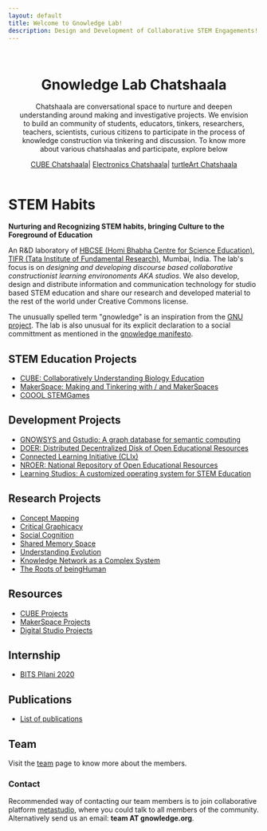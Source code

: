 ```yaml
--- 
layout: default
title: Welcome to Gnowledge Lab!
description: Design and Development of Collaborative STEM Engagements!
---
```

<!---{% include menu.html %}--->

<div class="banner" style="padding:15px; text-align:center;">
<div class="banner-content">
<h1>Gnowledge Lab Chatshaala </h1>
<p>Chatshaala are conversational space to nurture and deepen understanding around making and investigative projects. We envision to build an community of students, educators, tinkers, researchers, teachers, scientists, curious citizens to participate in the process of knowledge construction via tinkering and discussion. To know more about various chatshaalas and participate, explore below</p>
<a href="https://www.gnowledge.org/projects/chatshaala-cube.html" class="btn btn-primary">CUBE Chatshaala</a>|
<a href="https://www.gnowledge.org/projects/chatshaala-electronics.html" class="btn btn-primary">Electronics Chatshaala</a>|
<a href="https://www.gnowledge.org/projects/chatshaala-turtleArt.html" class="btn btn-primary">turtleArt Chatshaala</a>
</div>
</div>

#  STEM Habits
**Nurturing and Recognizing STEM habits, bringing Culture to the Foreground of Education**

An R&D laboratory of [HBCSE (Homi Bhabha Centre for Science
Education)](http://www.hbcse.tifr.res.in/), [TIFR (Tata Institute of
Fundamental Research)](https://www.tifr.res.in/), Mumbai, India. The
lab's focus is on *designing and developing discourse based
collaborative constructionist learning environoments AKA studios*. We also
develop, design and distribute information and communication technology for studio based STEM
education and share our research and developed material to the rest of
the world under Creative Commons license.

The unusually spelled term "gnowledge" is an inspiration from the [GNU
project](https://www.gnu.org/). The lab is also unusual for its explicit declaration to a social committment as mentioned in the [gnowledge manifesto](https://www.gnowledge.org/projects/manifesto.html).

## STEM Education Projects
- [CUBE: Collaboratively Understanding Biology Education](https://www.gnowledge.org/projects/cube.html) 
- [MakerSpace: Making and Tinkering with / and MakerSpaces](https://www.gnowledge.org/projects/makerspace.html)
- [COOOL STEMGames](https://www.gnowledge.org/projects/stemgames.html)

## Development Projects
- [GNOWSYS and Gstudio: A graph database for semantic computing](https://www.gnowledge.org/projects/dev.html#gnowsys-and-gstudio)
- [DOER: Distributed Decentralized Disk of Open Educational Resources](https://www.gnowledge.org/projects/dev.html#doer-disk-of-oer) 
- [Connected Learning Initiative (CLIx)](https://www.gnowledge.org/projects/clix)
- [NROER: National Repository of Open Educational Resources](https://www.gnowledge.org/projects/nroer)
- [Learning Studios: A customized operating system for STEM Education](https://www.gnowledge.org/projects/dev.html#learning-studios-a-customized-operating-system-for-stem-education)

## Research Projects
- [Concept Mapping](https://www.gnowledge.org/projects/research.html#concept-mapping)
- [Critical Graphicacy](https://www.gnowledge.org/projects/research.html#critical-graphicacy)
- [Social Cognition](https://www.gnowledge.org/projects/research.html#social-cognition)
- [Shared Memory Space](https://www.gnowledge.org/projects/research.html#shared-memory-space)
- [Understanding Evolution](https://www.gnowledge.org/projects/research.html#understanding-evolution)
- [Knowledge Network as a Complex System](https://www.gnowledge.org/projects/research.html#knowledge-network-as-a-complex-system)
- [The Roots of beingHuman](https://www.gnowledge.org/projects/research.html#the-roots-of-beinghuman)

## Resources
- [CUBE Projects](https://www.gnowledge.org/projects/resources-cube.html)
- [MakerSpace Projects](https://www.gnowledge.org/projects/resources-makerspace.html)
- [Digital Studio Projects](https://www.gnowledge.org/projects/resources-digitalstudio.html)

## Internship
- [BITS Pilani 2020](https://www.gnowledge.org/projects/bitspilani2020.html)

## Publications
- [List of publications](https://www.gnowledge.org/publications.html)

## Team
Visit the [team](https://www.gnowledge.org/team.html) page to know more about the members.

### Contact
Recommended way of contacting our team members is to join
collaborative platform [metastudio](https://metastudio.org/), where you could talk to all
members of the community. Alternatively send us an email: 
**team AT gnowledge.org**.
